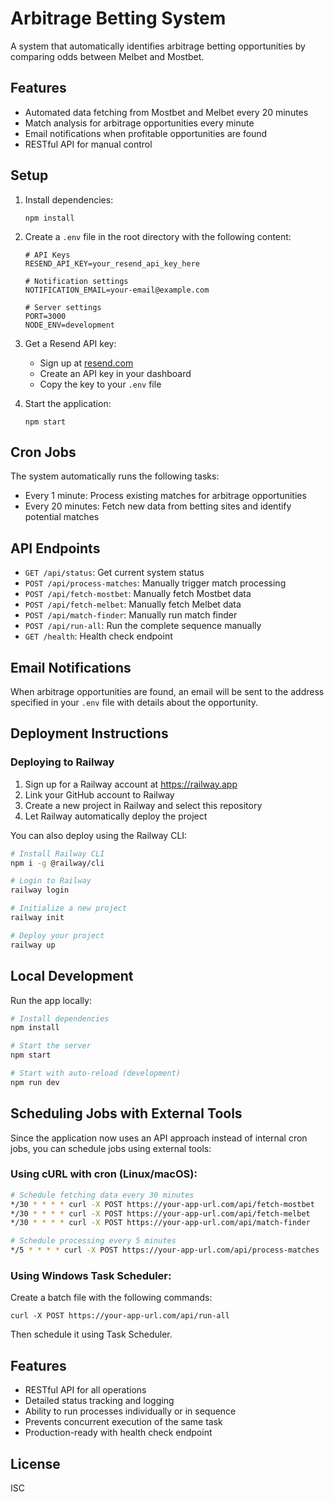 # Arbitrage Betting System

A system that automatically identifies arbitrage betting opportunities by comparing odds between Melbet and Mostbet.

## Features

- Automated data fetching from Mostbet and Melbet every 20 minutes
- Match analysis for arbitrage opportunities every minute
- Email notifications when profitable opportunities are found
- RESTful API for manual control

## Setup

1. Install dependencies:

   ```
   npm install
   ```

2. Create a `.env` file in the root directory with the following content:

   ```
   # API Keys
   RESEND_API_KEY=your_resend_api_key_here

   # Notification settings
   NOTIFICATION_EMAIL=your-email@example.com

   # Server settings
   PORT=3000
   NODE_ENV=development
   ```

3. Get a Resend API key:

   - Sign up at [resend.com](https://resend.com)
   - Create an API key in your dashboard
   - Copy the key to your `.env` file

4. Start the application:
   ```
   npm start
   ```

## Cron Jobs

The system automatically runs the following tasks:

- Every 1 minute: Process existing matches for arbitrage opportunities
- Every 20 minutes: Fetch new data from betting sites and identify potential matches

## API Endpoints

- `GET /api/status`: Get current system status
- `POST /api/process-matches`: Manually trigger match processing
- `POST /api/fetch-mostbet`: Manually fetch Mostbet data
- `POST /api/fetch-melbet`: Manually fetch Melbet data
- `POST /api/match-finder`: Manually run match finder
- `POST /api/run-all`: Run the complete sequence manually
- `GET /health`: Health check endpoint

## Email Notifications

When arbitrage opportunities are found, an email will be sent to the address specified in your `.env` file with details about the opportunity.

## Deployment Instructions

### Deploying to Railway

1. Sign up for a Railway account at https://railway.app
2. Link your GitHub account to Railway
3. Create a new project in Railway and select this repository
4. Let Railway automatically deploy the project

You can also deploy using the Railway CLI:

```bash
# Install Railway CLI
npm i -g @railway/cli

# Login to Railway
railway login

# Initialize a new project
railway init

# Deploy your project
railway up
```

## Local Development

Run the app locally:

```bash
# Install dependencies
npm install

# Start the server
npm start

# Start with auto-reload (development)
npm run dev
```

## Scheduling Jobs with External Tools

Since the application now uses an API approach instead of internal cron jobs, you can schedule jobs using external tools:

### Using cURL with cron (Linux/macOS):

```bash
# Schedule fetching data every 30 minutes
*/30 * * * * curl -X POST https://your-app-url.com/api/fetch-mostbet
*/30 * * * * curl -X POST https://your-app-url.com/api/fetch-melbet
*/30 * * * * curl -X POST https://your-app-url.com/api/match-finder

# Schedule processing every 5 minutes
*/5 * * * * curl -X POST https://your-app-url.com/api/process-matches
```

### Using Windows Task Scheduler:

Create a batch file with the following commands:

```batch
curl -X POST https://your-app-url.com/api/run-all
```

Then schedule it using Task Scheduler.

## Features

- RESTful API for all operations
- Detailed status tracking and logging
- Ability to run processes individually or in sequence
- Prevents concurrent execution of the same task
- Production-ready with health check endpoint

## License

ISC
